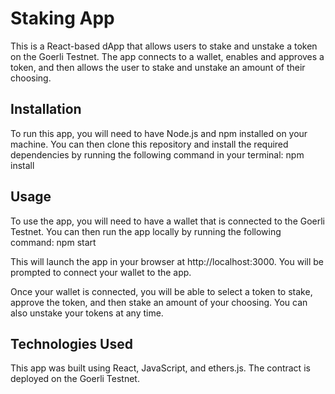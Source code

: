 # Staking App
This is a React-based dApp that allows users to stake and unstake a token on the Goerli Testnet. The app connects to a wallet, enables and approves a token, and then allows the user to stake and unstake an amount of their choosing.


## **Installation**
To run this app, you will need to have Node.js and npm installed on your machine. You can then clone this repository and install the required dependencies by running the following command in your terminal: npm install

## **Usage**
To use the app, you will need to have a wallet that is connected to the Goerli Testnet. You can then run the app locally by running the following command:
npm start

This will launch the app in your browser at http://localhost:3000. You will be prompted to connect your wallet to the app.

Once your wallet is connected, you will be able to select a token to stake, approve the token, and then stake an amount of your choosing. You can also unstake your tokens at any time.

## **Technologies Used**
This app was built using React, JavaScript, and ethers.js. The contract is deployed on the Goerli Testnet.

